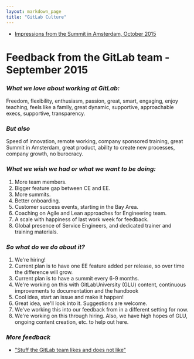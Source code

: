 ```yaml
---
layout: markdown_page
title: "GitLab Culture"
---
```


* [Impressions from the Summit in Amsterdam, October 2015](https://about.gitlab.com/2015/11/30/gitlab-summit-2015/)



# Feedback from the GitLab team - September 2015

### _What we love about working at GitLab:_
Freedom, flexibility, enthusiasm, passion, great, smart, engaging, 
enjoy teaching, feels like a family, great dynamic, supportive, 
approachable execs, supportive, transparency.

### _But also_
Speed of innovation, remote working, company sponsored training, 
great Summit in Amsterdam, great product, ability to create new processes, 
company  growth, no burocracy.

### _What we wish we had or what we want to be doing:_
1. More team members.
2. Bigger feature gap between CE and EE.
3. More summits.
4. Better onboarding.
5. Customer success events, starting in the Bay Area.
6. Coaching on Agile and Lean approaches for Engineering team.
7. A scale with happiness of last work week for feedback.
8. Global presence of Service Engineers, and dedicated trainer and training materials.

### _So what do we do about it?_
1. We're hiring! 
2. Current plan is to have one EE feature added per release, so over time the difference will grow.
3. Current plan is to have a summit every 6-9 months. 
4. We're working on this with GitLabUniversity (GLU) content, continuous improvements to documentation and the handbook
5. Cool idea, start an issue and make it happen!
6. Great idea, we'll look into it. Suggestions are welcome.
7. We've working this into our feedback from in a different setting for now.
8. We're working on this through hiring. Also, we have high hopes of GLU, ongoing content creation, etc. to help out here.


### _More feedback_
* ["Stuff the GitLab team likes and does not like"](https://docs.google.com/a/gitlab.com/presentation/d/1h9P8Vf_6fzPbLCCahvwtIF5j_cH54zsv9iRSseVZzl0/edit?usp=sharing)